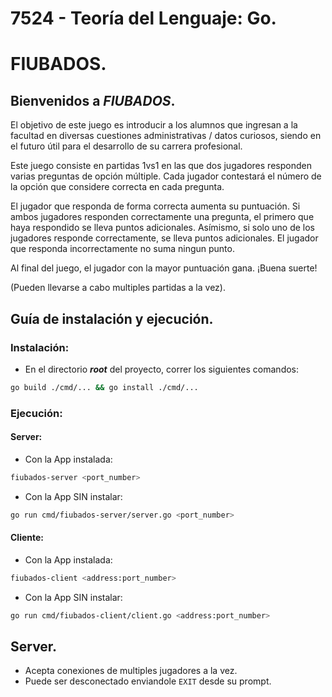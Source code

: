 # 7524 - Teoría del Lenguaje: Go.
# FIUBADOS.

## Bienvenidos a _FIUBADOS_.
El objetivo de este juego es introducir a los alumnos que ingresan a la facultad en diversas cuestiones administrativas / datos curiosos, siendo en el futuro útil para el desarrollo de su carrera profesional.

Este juego consiste en partidas 1vs1 en las que dos jugadores responden varias preguntas de opción múltiple.
Cada jugador contestará el número de la opción que considere correcta en cada pregunta.

El jugador que responda de forma correcta aumenta su puntuación.
Si ambos jugadores responden correctamente una pregunta, el primero que haya respondido se lleva puntos adicionales. 
Asímismo, si solo uno de los jugadores responde correctamente, se lleva puntos adicionales.
El jugador que responda incorrectamente no suma ningun punto.

Al final del juego, el jugador con la mayor puntuación gana. ¡Buena suerte!

(Pueden llevarse a cabo multiples partidas a la vez).

[//]: # (- Cleanup unused dependencies: `go mod tidy`)

## Guía de instalación y ejecución.
### Instalación:
- En el directorio **_root_** del proyecto, correr los siguientes comandos:
```bash
go build ./cmd/... && go install ./cmd/...
```
### Ejecución:
#### Server:
- Con la App instalada:
```bash 
fiubados-server <port_number>
```
- Con la App SIN instalar:
```bash
go run cmd/fiubados-server/server.go <port_number>
```
#### Cliente:
- Con la App instalada:
```bash 
fiubados-client <address:port_number>
```
- Con la App SIN instalar:
```bash
go run cmd/fiubados-client/client.go <address:port_number>
```

## Server.
- Acepta conexiones de multiples jugadores a la vez.
- Puede ser desconectado enviandole `EXIT` desde su prompt. 

